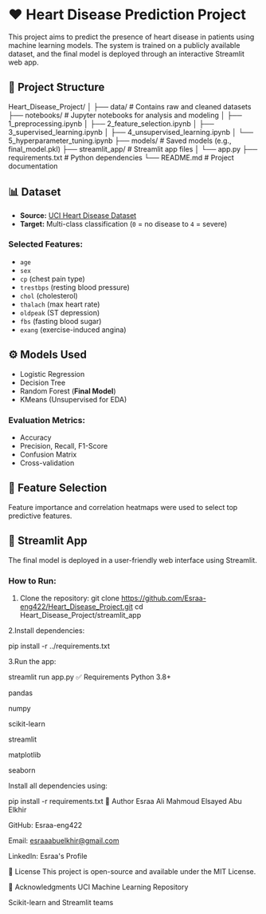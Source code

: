 # ❤️ Heart Disease Prediction Project

This project aims to predict the presence of heart disease in patients using machine learning models. The system is trained on a publicly available dataset, and the final model is deployed through an interactive Streamlit web app.

## 📁 Project Structure

Heart_Disease_Project/
│
├── data/ # Contains raw and cleaned datasets
├── notebooks/ # Jupyter notebooks for analysis and modeling
│ ├── 1_preprocessing.ipynb
│ ├── 2_feature_selection.ipynb
│ ├── 3_supervised_learning.ipynb
│ ├── 4_unsupervised_learning.ipynb
│ └── 5_hyperparameter_tuning.ipynb
├── models/ # Saved models (e.g., final_model.pkl)
├── streamlit_app/ # Streamlit app files
│ └── app.py
├── requirements.txt # Python dependencies
└── README.md # Project documentation

## 📊 Dataset

- **Source:** [UCI Heart Disease Dataset](https://archive.ics.uci.edu/ml/datasets/Heart+Disease)
- **Target:** Multi-class classification (`0` = no disease to `4` = severe)

### Selected Features:
- `age`
- `sex`
- `cp` (chest pain type)
- `trestbps` (resting blood pressure)
- `chol` (cholesterol)
- `thalach` (max heart rate)
- `oldpeak` (ST depression)
- `fbs` (fasting blood sugar)
- `exang` (exercise-induced angina)

## ⚙️ Models Used

- Logistic Regression  
- Decision Tree  
- Random Forest (**Final Model**)  
- KMeans (Unsupervised for EDA)

### Evaluation Metrics:
- Accuracy  
- Precision, Recall, F1-Score  
- Confusion Matrix  
- Cross-validation

## 🧪 Feature Selection

Feature importance and correlation heatmaps were used to select top predictive features.

## 🚀 Streamlit App

The final model is deployed in a user-friendly web interface using Streamlit.

### How to Run:

1. Clone the repository:
git clone https://github.com/Esraa-eng422/Heart_Disease_Project.git
cd Heart_Disease_Project/streamlit_app

2.Install dependencies:


pip install -r ../requirements.txt

3.Run the app:

streamlit run app.py
✅ Requirements
Python 3.8+

pandas

numpy

scikit-learn

streamlit

matplotlib

seaborn

Install all dependencies using:




pip install -r requirements.txt
👤 Author
Esraa Ali Mahmoud Elsayed Abu Elkhir

GitHub: Esraa-eng422

Email: esraaabuelkhir@gmail.com

LinkedIn: Esraa's Profile

📌 License
This project is open-source and available under the MIT License.

🌟 Acknowledgments
UCI Machine Learning Repository

Scikit-learn and Streamlit teams

